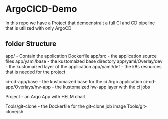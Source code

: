 # ArgoCICD-Demo

In this repo we have a Project that demoenstrait a full CI and CD pipeline that is utilized with only ArgoCD

## folder Structure

app/ - Contain the application Dockerfile
app/src - the application source files
app/yaml/base - the kustomaized base directory
app/yaml/Overlay/dev - the kustomaized layer of the application
app/yaml/def - the k8s resources that is needed for the project

ci-cd-app/base - the kustomaized base for the ci Argo application
ci-cd-app/Overlays/hw-app - the kustomaized hw-app layer with the ci jobs

Project - an Argo App with HELM chart

Tools/git-clone - the Dockerfile for the git-clone job image
Tools/git-clone/sh
